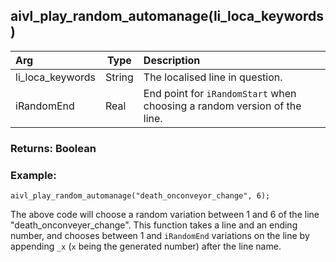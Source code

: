 ## aivl_play_random_automanage(li_loca_keywords)

|Arg|Type|Description|
|:--|---|:--|
|li_loca_keywords|String|The localised line in question.|
|iRandomEnd|Real|End point for `iRandomStart` when choosing a random version of the line.|

### Returns: Boolean
### Example:
```gml
aivl_play_random_automanage("death_onconveyor_change", 6);
```
The above code will choose a random variation between 1 and 6 of the line "death_onconveyer_change".
This function takes a line and an ending number, and chooses between 1 and `iRandomEnd` variations on the line by appending `_x` (`x` being the generated number) after the line name.